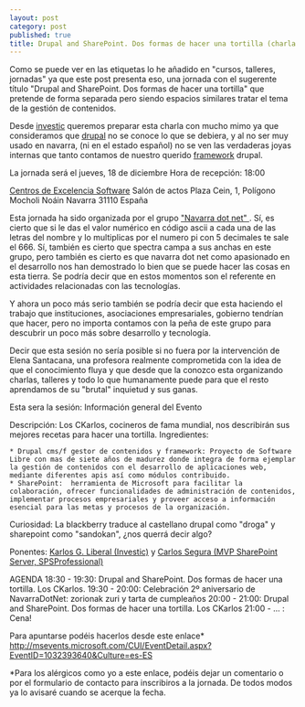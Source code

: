 ```yaml
---
layout: post
category: post
published: true
title: Drupal and SharePoint. Dos formas de hacer una tortilla (charla en Navarra)
---
```


Como se puede ver en las etiquetas lo he añadido en "cursos, talleres, jornadas" ya que este post presenta eso, una jornada con el sugerente título "Drupal and SharePoint. Dos formas de hacer una tortilla" que pretende de forma separada pero siendo espacios similares tratar el tema de la gestión de contenidos. 

Desde <a href="http://www.investic.net" title="investic ">investic</a> queremos preparar esta charla con mucho mimo ya que consideramos que <a href="http://drupal.org/" title="drupal">drupal</a> no se conoce lo que se debiera,  y al no ser muy usado en navarra, (ni en el estado español) no se ven las verdaderas joyas internas que tanto contamos de nuestro querido <a href="http://es.wikipedia.org/wiki/Framework" title="framework">framework</a> drupal. 

La jornada será el jueves, 18 de diciembre 
Hora de recepción: 18:00

<a href="http://www.cesnavarra.net/" title="ces">Centros de Excelencia Software</a>
Salón de actos
Plaza Cein, 1, Polígono Mocholi
Noáin Navarra 31110
España 

Esta jornada ha sido organizada por el grupo <a href="http://www.navarradotnet.com/page/c2bfQuienes-somos-nor-gara-gu.aspx" title="navarra dot net">"Navarra dot net" </a>. Sí, es cierto que si le das el valor numérico en código ascii a cada una de las letras del nombre y lo multiplicas por el numero pi con 5 decimales te sale el 666. Sí, también es cierto que spectra campa a sus anchas en este grupo, pero también es cierto es que navarra dot net como apasionado en el desarrollo nos han demostrado lo bien que se puede hacer las cosas en esta tierra. Se podría decir que en estos momentos son el referente en actividades relacionadas con las tecnologías. 

Y ahora un poco más serio también se podría decir que esta haciendo el trabajo que instituciones, asociaciones empresariales, gobierno tendrían que hacer, pero no importa contamos con la peña de este grupo para descubrir un poco más sobre desarrollo y tecnología.

Decir que esta sesión no sería posible si no fuera por la intervención de  Elena Santacana, una profesora realmente comprometida con la idea de que el conocimiento fluya y que desde que la conozco esta organizando charlas, talleres y todo lo que humanamente puede para que el resto aprendamos de su "brutal" inquietud y sus ganas. 

Esta sera la sesión:
Información general del Evento

Descripción:
Los CKarlos, cocineros de fama mundial, nos describirán sus mejores recetas para hacer una tortilla. Ingredientes:

    * Drupal cms/f gestor de contenidos y framework: Proyecto de Software Libre con mas de siete años de madurez donde integra de forma ejemplar la gestión de contenidos con el desarrollo de aplicaciones web, mediante diferentes apis así como módulos contribuido.
    * SharePoint:  herramienta de Microsoft para facilitar la colaboración, ofrecer funcionalidades de administración de contenidos, implementar procesos empresariales y proveer acceso a información esencial para las metas y procesos de la organización.  

Curiosidad:
La blackberry traduce al castellano drupal como "droga" y sharepoint como "sandokan", ¿nos querrá decir algo?

Ponentes: <a href="http://www.investic.net/blog/karlos" title="Blog investic">Karlos G. Liberal (Investic)</a> y <a href="http://www.ideseg.com/" title="Carlos segura">Carlos Segura (MVP SharePoint Server, SPSProfessional)</a>

AGENDA
18:30 - 19:30: Drupal and SharePoint. Dos formas de hacer una tortilla.  Los CKarlos. 
19:30 - 20:00: Celebración 2º aniversario de NavarraDotNet: zorionak zuri y tarta de cumpleaños
 20:00 - 21:00: Drupal and SharePoint. Dos formas de hacer una tortilla.  Los CKarlos 
21:00 -    ...  : Cena!

Para apuntarse podéis hacerlos desde este enlace*
http://msevents.microsoft.com/CUI/EventDetail.aspx?EventID=1032393640&Culture=es-ES

*Para los alérgicos como yo a este enlace, podéis dejar un comentario o por el formulario de contacto para inscribiros a la jornada. De todos modos ya lo avisaré cuando se acerque la fecha.
